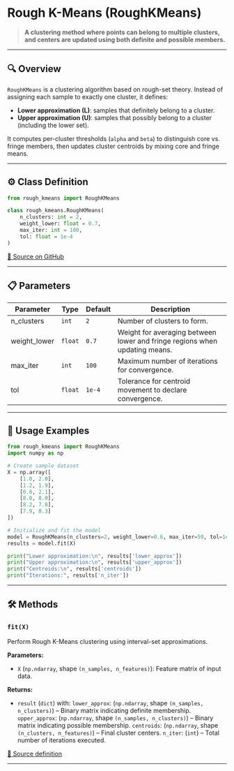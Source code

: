 # Rough K-Means (RoughKMeans)

> **A clustering method where points can belong to multiple clusters, and centers are updated using both definite and possible members.**

---

## 🔍 Overview

`RoughKMeans` is a clustering algorithm based on rough-set theory. Instead of assigning each sample to exactly one cluster, it defines:

- **Lower approximation (L)**: samples that definitely belong to a cluster.
- **Upper approximation (U)**: samples that possibly belong to a cluster (including the lower set).

It computes per-cluster thresholds (`alpha` and `beta`) to distinguish core vs. fringe members, then updates cluster centroids by mixing core and fringe means.

---

## ⚙️ Class Definition

```python
from rough_kmeans import RoughKMeans

class rough_kmeans.RoughKMeans(
    n_clusters: int = 2,
    weight_lower: float = 0.7,
    max_iter: int = 100,
    tol: float = 1e-4
)
```

[🔗 Source on GitHub](https://github.com/soft-clustering/soft-clustering/blob/main/soft_clustering/_rough_k_means#L5)

---

## 📋 Parameters

| Parameter    | Type   | Default | Description                                                               |
| ------------ | -------| ------- | ------------------------------------------------------------------------- |
| n_clusters   | `int`  | `2`     | Number of clusters to form.                                               |
| weight_lower | `float`| `0.7`   | Weight for averaging between lower and fringe regions when updating means.|
| max_iter     | `int`  | `100`   | Maximum number of iterations for convergence.                             |
| tol          | `float`| `1e-4`  | Tolerance for centroid movement to declare convergence.                   |

---

## 🚀 Usage Examples

```python
from rough_kmeans import RoughKMeans
import numpy as np

# Create sample dataset
X = np.array([
    [1.0, 2.0],
    [1.2, 1.9],
    [0.8, 2.1],
    [8.0, 8.0],
    [8.2, 7.8],
    [7.9, 8.3]
])

# Initialize and fit the model
model = RoughKMeans(n_clusters=2, weight_lower=0.6, max_iter=50, tol=1e-3)
results = model.fit(X)

print("Lower approximation:\n", results['lower_approx'])
print("Upper approximation:\n", results['upper_approx'])
print("Centroids:\n", results['centroids'])
print("Iterations:", results['n_iter'])
```

---

## 🛠️ Methods

### `fit(X)`

Perform Rough K-Means clustering using interval-set approximations.

**Parameters:**

* `X` (`np.ndarray`, shape `(n_samples, n_features)`): Feature matrix of input data.

**Returns:**

* `result` (`dict`) with:
  `lower_approx`: (`np.ndarray`, shape `(n_samples, n_clusters)`) – Binary matrix indicating definite membership.
  `upper_approx`: (`np.ndarray`, shape `(n_samples, n_clusters)`) – Binary matrix indicating possible membership.
  `centroids`: (`np.ndarray`, shape `(n_clusters, n_features)`) – Final cluster centers.
  `n_iter`: (`int`) – Total number of iterations executed.

[🔗 Source definition](https://github.com/soft-clustering/soft-clustering/blob/main/soft_clustering/_rough_k_means#L14)

---

